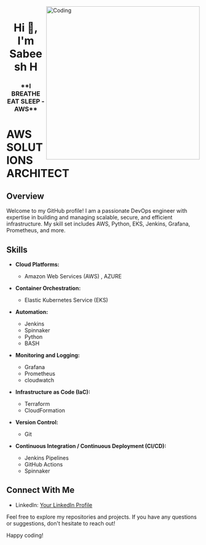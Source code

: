 <img align="right" alt="Coding" width="400" src="https://media.licdn.com/dms/image/C4D12AQGPHPw1EQRu1Q/article-cover_image-shrink_600_2000/0/1645684142018?e=2147483647&v=beta&t=SllF47i-q6d9iufTZS9hMwkbbL5VM7cRdy6oJXUXCtM">

<h1 align="center">Hi 👋, I'm Sabeesh H</h1>
<h3 align="center">**I BREATHE EAT SLEEP - AWS**</h3>

# AWS SOLUTIONS ARCHITECT

## Overview

Welcome to my GitHub profile! I am a passionate DevOps engineer with expertise in building and managing scalable, secure, and efficient infrastructure. My skill set includes AWS, Python, EKS, Jenkins, Grafana, Prometheus, and more.

## Skills

- **Cloud Platforms:**
  - Amazon Web Services (AWS) , AZURE

- **Container Orchestration:**
  - Elastic Kubernetes Service (EKS) 

- **Automation:**
  - Jenkins
  - Spinnaker
  - Python
  - BASH

- **Monitoring and Logging:**
  - Grafana
  - Prometheus
  - cloudwatch

- **Infrastructure as Code (IaC):**
  - Terraform
  - CloudFormation

- **Version Control:**
  - Git

- **Continuous Integration / Continuous Deployment (CI/CD):**
  - Jenkins Pipelines
  - GitHub Actions
  - Spinnaker

## Connect With Me

- LinkedIn: [Your LinkedIn Profile](https://www.linkedin.com/in/sabeesh-h-4379432b/)

Feel free to explore my repositories and projects. If you have any questions or suggestions, don't hesitate to reach out!

Happy coding!
